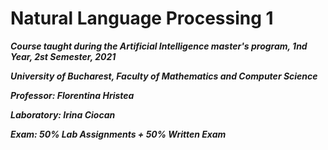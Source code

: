 # Natural Language Processing 1
***Course taught during the Artificial Intelligence master's program, 1nd Year, 2st Semester, 2021***

***University of Bucharest, Faculty of Mathematics and Computer Science***

***Professor: Florentina Hristea***

***Laboratory: Irina Ciocan***

***Exam: 50% Lab Assignments + 50% Written Exam***
